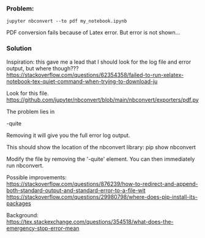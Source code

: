 ### Problem:
    jupyter nbconvert --to pdf my_notebook.ipynb

PDF conversion fails because of Latex error. But error is not shown...

### Solution
Inspiration: this gave me a lead that I should look for the log file and error output, but where though???    
https://stackoverflow.com/questions/62354358/failed-to-run-xelatex-notebook-tex-quiet-command-when-trying-to-download-ju

Look for this file.  
https://github.com/jupyter/nbconvert/blob/main/nbconvert/exporters/pdf.py

The problem lies in

  -quite

Removing it will give you the full error log output.

This should show the location of the nbconvert library:
  pip show nbconvert

Modify the file by removing the '-quite' element. You can then immediately run nbconvert.

Possible improvements:  
https://stackoverflow.com/questions/876239/how-to-redirect-and-append-both-standard-output-and-standard-error-to-a-file-wit  
https://stackoverflow.com/questions/29980798/where-does-pip-install-its-packages

Background:  
https://tex.stackexchange.com/questions/354518/what-does-the-emergency-stop-error-mean  
